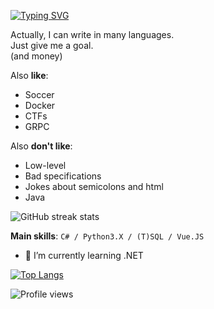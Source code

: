 [![Typing SVG](https://readme-typing-svg.herokuapp.com?color=%2336BCF7&lines=Hardcode,%20suffering%20and%20.NET)](https://git.io/typing-svg)

Actually, I can write in many languages.  
Just give me a goal.  
(and money)  

Also **like**:  
* Soccer
* Docker
* CTFs
* GRPC

Also **don't like**:
* Low-level
* Bad specifications
* Jokes about semicolons and html   
* Java

![GitHub streak stats](https://github-readme-streak-stats.herokuapp.com/?user=icYFTL)  

**Main skills**: `C# / Python3.X / (T)SQL / Vue.JS`

- 🌱 I’m currently learning .NET 


[![Top Langs](https://github-readme-stats.vercel.app/api/top-langs/?username=icYFTL)](https://github.com/anuraghazra/github-readme-stats)

![Profile views](https://gpvc.arturio.dev/icYFTL)  
